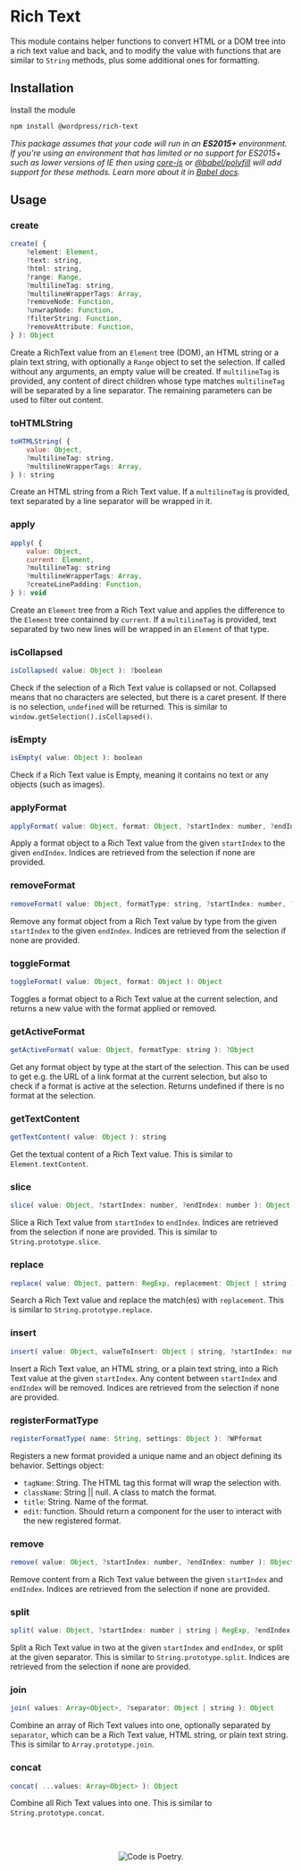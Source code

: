# Rich Text

This module contains helper functions to convert HTML or a DOM tree into a rich text value and back, and to modify the value with functions that are similar to `String` methods, plus some additional ones for formatting.

## Installation

Install the module

```bash
npm install @wordpress/rich-text
```

_This package assumes that your code will run in an **ES2015+** environment. If you're using an environment that has limited or no support for ES2015+ such as lower versions of IE then using [core-js](https://github.com/zloirock/core-js) or [@babel/polyfill](https://babeljs.io/docs/en/next/babel-polyfill) will add support for these methods. Learn more about it in [Babel docs](https://babeljs.io/docs/en/next/caveats)._

## Usage

### create

```js
create( {
	?element: Element,
	?text: string,
	?html: string,
	?range: Range,
	?multilineTag: string,
	?multilineWrapperTags: Array,
	?removeNode: Function,
	?unwrapNode: Function,
	?filterString: Function,
	?removeAttribute: Function,
} ): Object
```

Create a RichText value from an `Element` tree (DOM), an HTML string or a plain text string, with optionally a `Range` object to set the selection. If called without any arguments, an empty value will be created. If `multilineTag` is provided, any content of direct children whose type matches `multilineTag` will be separated by a line separator. The remaining parameters can be used to filter out content.

### toHTMLString

```js
toHTMLString( {
	value: Object,
	?multilineTag: string,
	?multilineWrapperTags: Array,
} ): string
```

Create an HTML string from a Rich Text value. If a `multilineTag` is provided, text separated by a line separator will be wrapped in it.

### apply

```js
apply( {
	value: Object,
	current: Element,
	?multilineTag: string
	?multilineWrapperTags: Array,
	?createLinePadding: Function,
} ): void
```

Create an `Element` tree from a Rich Text value and applies the difference to the `Element` tree contained by `current`. If a `multilineTag` is provided, text separated by two new lines will be wrapped in an `Element` of that type.

### isCollapsed

```js
isCollapsed( value: Object ): ?boolean
```

Check if the selection of a Rich Text value is collapsed or not. Collapsed means that no characters are selected, but there is a caret present. If there is no selection, `undefined` will be returned. This is similar to `window.getSelection().isCollapsed()`.

### isEmpty

```js
isEmpty( value: Object ): boolean
```

Check if a Rich Text value is Empty, meaning it contains no text or any objects (such as images).

### applyFormat

```js
applyFormat( value: Object, format: Object, ?startIndex: number, ?endIndex: number ): Object
```

Apply a format object to a Rich Text value from the given `startIndex` to the given `endIndex`. Indices are retrieved from the selection if none are provided.

### removeFormat

```js
removeFormat( value: Object, formatType: string, ?startIndex: number, ?endIndex: number ): Object
```

Remove any format object from a Rich Text value by type from the given `startIndex` to the given `endIndex`. Indices are retrieved from the selection if none are provided.

### toggleFormat

```js
toggleFormat( value: Object, format: Object ): Object
```

Toggles a format object to a Rich Text value at the current selection, and returns a new value with the format applied or removed.

### getActiveFormat

```js
getActiveFormat( value: Object, formatType: string ): ?Object
```

Get any format object by type at the start of the selection. This can be used to get e.g. the URL of a link format at the current selection, but also to check if a format is active at the selection. Returns undefined if there is no format at the selection.

### getTextContent

```js
getTextContent( value: Object ): string
```

Get the textual content of a Rich Text value. This is similar to `Element.textContent`.

### slice

```js
slice( value: Object, ?startIndex: number, ?endIndex: number ): Object
```

Slice a Rich Text value from `startIndex` to `endIndex`. Indices are retrieved from the selection if none are provided. This is similar to `String.prototype.slice`.

### replace

```js
replace( value: Object, pattern: RegExp, replacement: Object | string ): Object
```

Search a Rich Text value and replace the match(es) with `replacement`. This is similar to `String.prototype.replace`.

### insert

```js
insert( value: Object, valueToInsert: Object | string, ?startIndex: number, ?endIndex: number ): Object
```

Insert a Rich Text value, an HTML string, or a plain text string, into a Rich Text value at the given `startIndex`. Any content between `startIndex` and `endIndex` will be removed. Indices are retrieved from the selection if none are provided.

### registerFormatType

```js
registerFormatType( name: String, settings: Object ): ?WPformat
```

Registers a new format provided a unique name and an object defining its behavior. Settings object:

- `tagName`: String. The HTML tag this format will wrap the selection with.
- `className`: String || null. A class to match the format.
- `title`: String. Name of the format.
- `edit`: function. Should return a component for the user to interact with the new registered format.

### remove

```js
remove( value: Object, ?startIndex: number, ?endIndex: number ): Object
```

Remove content from a Rich Text value between the given `startIndex` and `endIndex`. Indices are retrieved from the selection if none are provided.

### split

```js
split( value: Object, ?startIndex: number | string | RegExp, ?endIndex: number ): Array<Object>
```

Split a Rich Text value in two at the given `startIndex` and `endIndex`, or split at the given separator. This is similar to `String.prototype.split`. Indices are retrieved from the selection if none are provided.

### join

```js
join( values: Array<Object>, ?separator: Object | string ): Object
```

Combine an array of Rich Text values into one, optionally separated by `separator`, which can be a Rich Text value, HTML string, or plain text string. This is similar to `Array.prototype.join`.

### concat

```js
concat( ...values: Array<Object> ): Object
```

Combine all Rich Text values into one. This is similar to `String.prototype.concat`.

<br/><br/><p align="center"><img src="https://s.w.org/style/images/codeispoetry.png?1" alt="Code is Poetry." /></p>
